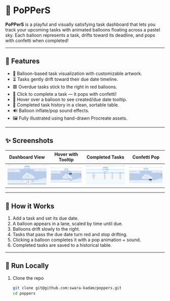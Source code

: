 # 🎈 PoPPerS

**PoPPerS** is a playful and visually satisfying task dashboard that lets you track your upcoming tasks with animated balloons floating across a pastel sky. Each balloon represents a task, drifts toward its deadline, and pops with confetti when completed!

---

## 🧠 Features

- 🎨 Balloon-based task visualization with customizable artwork.
- ⏳ Tasks gently drift toward their due date timeline.
- 🟥 Overdue tasks stick to the right in red balloons.
- 🎉 Click to complete a task — it pops with confetti!
- 📅 Hover over a balloon to see created/due date tooltip.
- 📁 Completed task history in a clean, sortable table.
- 🔊 Balloon inflate/pop sound effects.
- 🖼️ Fully illustrated using hand-drawn Procreate assets.

---

## ✨ Screenshots

| Dashboard View | Hover with Tooltip | Completed Tasks | Confetti Pop |
|----------------|--------------------|------------------|---------------|
| ![Dashboard](screenshots/dashboard.png) | ![Tooltip](screenshots/hover-tooltip.png) | ![Completed](screenshots/completed-tasks.png) | ![Pop](screenshots/confetti.png) |

---

## 🔧 How it Works

1. Add a task and set its due date.
2. A balloon appears in a lane, scaled by time until due.
3. Balloons drift slowly to the right.
4. Tasks that pass the due date turn red and stop drifting.
5. Clicking a balloon completes it with a pop animation + sound.
6. Completed tasks are saved to a historical table.

---

## 🚀 Run Locally

1. Clone the repo  
   ```bash
   git clone git@github.com:swara-kadam/poppers.git
   cd poppers
